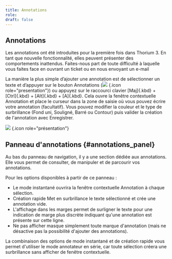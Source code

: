 ```yaml
---
title: Annotations
role: 
draft: false
---
```


## Annotations

Les annotations ont été introduites pour la première fois dans Thorium 3. En tant que nouvelle fonctionnalité, elles peuvent présenter des comportements inattendus. Faites-nous part de toute difficulté à laquelle vous faites face en ouvrant un ticket ou en nous envoyant un e-mail

La manière la plus simple d’ajouter une annotation est de sélectionner un texte et d’appuyer sur le bouton Annotations (![](../../resources/images/icons3/annotation-icon.svg) {.icon role="presentation"}) ou appuyez sur le raccourci clavier [Maj]{.kbd} + [Ctrl]{.kbd} + [Alt]{.kbd} + [A]{.kbd}. Cela ouvre la fenêtre contextuelle Annotation et place le curseur dans la zone de saisie où vous pouvez écrire votre annotation (facultatif). Vous pouvez modifier la couleur et le type de surbrillance (Fond uni, Souligné, Barré ou Contour) puis valider la création de l'annotation avec <span class="ui_button">Enregistrer</span>.

![](../../resources/images/local_en/th3_anotation_pop_up.png) {.icon role="présentation"}

## Panneau d'annotations {#annotations_panel}

Au bas du panneau de navigation, il y a une section dédiée aux annotations. Elle vous permet de consulter, de manipuler et de parcourir vos annotations.

Pour les options disponibles à partir de ce panneau :

- Le mode instantané ouvrira la fenêtre contextuelle Annotation à chaque sélection.
- Création rapide Met en surbrillance le texte sélectionné et crée une annotation vide.
- L'affichage dans les marges permet de surligner le texte pour une indication de marge plus discrète indiquant qu'une annotation est présente sur cette ligne.
- Ne pas afficher masque simplement toute marque d'annotation (mais ne désactive pas la possibilité d'ajouter des annotations).

La combinaison des options de mode instantané et de création rapide vous permet d'utiliser le mode annotateur en série, car toute sélection créera une surbrillance sans afficher de fenêtre contextuelle.
